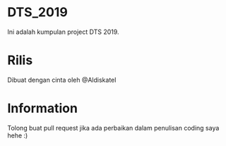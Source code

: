 # DTS_2019
Ini adalah kumpulan project DTS 2019.

# Rilis
Dibuat dengan cinta oleh @Aldiskatel

# Information
Tolong buat pull request jika ada perbaikan dalam penulisan coding saya hehe :)
